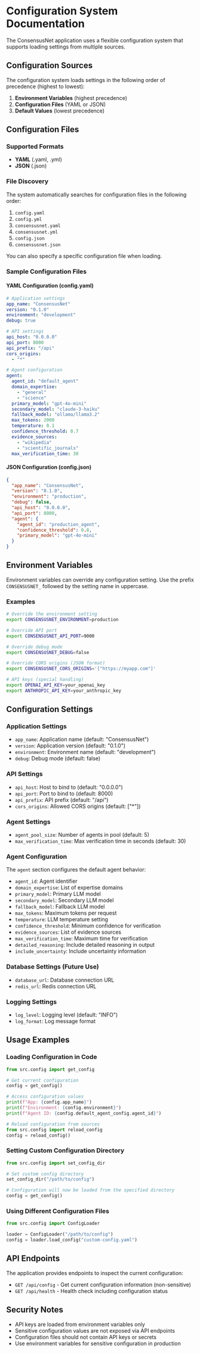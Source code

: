 # Configuration System Documentation

The ConsensusNet application uses a flexible configuration system that supports loading settings from multiple sources.

## Configuration Sources

The configuration system loads settings in the following order of precedence (highest to lowest):

1. **Environment Variables** (highest precedence)
2. **Configuration Files** (YAML or JSON)  
3. **Default Values** (lowest precedence)

## Configuration Files

### Supported Formats

- **YAML** (.yaml, .yml)
- **JSON** (.json)

### File Discovery

The system automatically searches for configuration files in the following order:

1. `config.yaml`
2. `config.yml`
3. `consensusnet.yaml`
4. `consensusnet.yml`
5. `config.json`
6. `consensusnet.json`

You can also specify a specific configuration file when loading.

### Sample Configuration Files

#### YAML Configuration (config.yaml)
```yaml
# Application settings
app_name: "ConsensusNet"
version: "0.1.0"
environment: "development"
debug: true

# API settings
api_host: "0.0.0.0"
api_port: 8000
api_prefix: "/api"
cors_origins:
  - "*"

# Agent configuration
agent:
  agent_id: "default_agent"
  domain_expertise:
    - "general"
    - "science"
  primary_model: "gpt-4o-mini"
  secondary_model: "claude-3-haiku"
  fallback_model: "ollama/llama3.2"
  max_tokens: 2000
  temperature: 0.1
  confidence_threshold: 0.7
  evidence_sources:
    - "wikipedia"
    - "scientific_journals"
  max_verification_time: 30
```

#### JSON Configuration (config.json)
```json
{
  "app_name": "ConsensusNet",
  "version": "0.1.0",
  "environment": "production",
  "debug": false,
  "api_host": "0.0.0.0",
  "api_port": 8000,
  "agent": {
    "agent_id": "production_agent",
    "confidence_threshold": 0.8,
    "primary_model": "gpt-4o-mini"
  }
}
```

## Environment Variables

Environment variables can override any configuration setting. Use the prefix `CONSENSUSNET_` followed by the setting name in uppercase.

### Examples

```bash
# Override the environment setting
export CONSENSUSNET_ENVIRONMENT=production

# Override API port
export CONSENSUSNET_API_PORT=9000

# Override debug mode
export CONSENSUSNET_DEBUG=false

# Override CORS origins (JSON format)
export CONSENSUSNET_CORS_ORIGINS='["https://myapp.com"]'

# API keys (special handling)
export OPENAI_API_KEY=your_openai_key
export ANTHROPIC_API_KEY=your_anthropic_key
```

## Configuration Settings

### Application Settings

- `app_name`: Application name (default: "ConsensusNet")
- `version`: Application version (default: "0.1.0")
- `environment`: Environment name (default: "development")
- `debug`: Debug mode (default: false)

### API Settings

- `api_host`: Host to bind to (default: "0.0.0.0")
- `api_port`: Port to bind to (default: 8000)
- `api_prefix`: API prefix (default: "/api")
- `cors_origins`: Allowed CORS origins (default: ["*"])

### Agent Settings

- `agent_pool_size`: Number of agents in pool (default: 5)
- `max_verification_time`: Max verification time in seconds (default: 30)

### Agent Configuration

The `agent` section configures the default agent behavior:

- `agent_id`: Agent identifier
- `domain_expertise`: List of expertise domains
- `primary_model`: Primary LLM model
- `secondary_model`: Secondary LLM model  
- `fallback_model`: Fallback LLM model
- `max_tokens`: Maximum tokens per request
- `temperature`: LLM temperature setting
- `confidence_threshold`: Minimum confidence for verification
- `evidence_sources`: List of evidence sources
- `max_verification_time`: Maximum time for verification
- `detailed_reasoning`: Include detailed reasoning in output
- `include_uncertainty`: Include uncertainty information

### Database Settings (Future Use)

- `database_url`: Database connection URL
- `redis_url`: Redis connection URL

### Logging Settings

- `log_level`: Logging level (default: "INFO")
- `log_format`: Log message format

## Usage Examples

### Loading Configuration in Code

```python
from src.config import get_config

# Get current configuration
config = get_config()

# Access configuration values
print(f"App: {config.app_name}")
print(f"Environment: {config.environment}")
print(f"Agent ID: {config.default_agent_config.agent_id}")

# Reload configuration from sources
from src.config import reload_config
config = reload_config()
```

### Setting Custom Configuration Directory

```python
from src.config import set_config_dir

# Set custom config directory
set_config_dir("/path/to/config")

# Configuration will now be loaded from the specified directory
config = get_config()
```

### Using Different Configuration Files

```python
from src.config import ConfigLoader

loader = ConfigLoader("/path/to/config")
config = loader.load_config("custom-config.yaml")
```

## API Endpoints

The application provides endpoints to inspect the current configuration:

- `GET /api/config` - Get current configuration information (non-sensitive)
- `GET /api/health` - Health check including configuration status

## Security Notes

- API keys are loaded from environment variables only
- Sensitive configuration values are not exposed via API endpoints
- Configuration files should not contain API keys or secrets
- Use environment variables for sensitive configuration in production